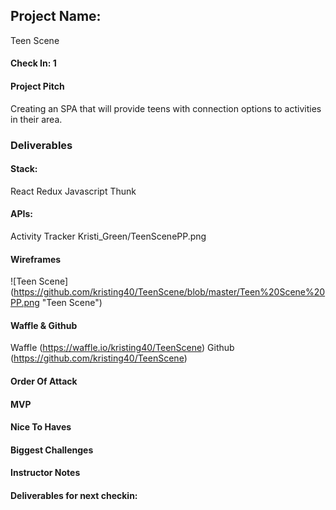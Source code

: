 ## Project Name:  
Teen Scene

#### Check In: 1  

#### Project Pitch  
Creating an SPA that will provide teens with connection options to activities in their area.

### Deliverables  

#### Stack:
React
Redux
Javascript
Thunk

#### APIs:  
Activity Tracker
Kristi_Green/TeenScenePP.png
#### Wireframes  
![Teen Scene] (https://github.com/kristing40/TeenScene/blob/master/Teen%20Scene%20PP.png "Teen Scene")

#### Waffle & Github
Waffle (https://waffle.io/kristing40/TeenScene)
Github (https://github.com/kristing40/TeenScene)

#### Order Of Attack  

#### MVP

#### Nice To Haves   

#### Biggest Challenges  

#### Instructor Notes

#### Deliverables for next checkin:
